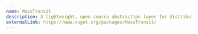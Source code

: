 ```yaml
---
name: MassTransit
description: A lightweight, open-source abstraction layer for distributed application development in .NET, facilitating message-based communication and integration with message brokers like RabbitMQ, Azure Service Bus, and more.
externalLink: https://www.nuget.org/packages/MassTransit/
---
```

